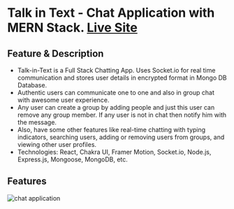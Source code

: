 # Talk in Text - Chat Application with MERN Stack. [Live Site](https://talk-in-text.onrender.com)
## Feature & Description
* Talk-in-Text is a Full Stack Chatting App. Uses Socket.io for real time communication and stores user details in encrypted format in Mongo DB Database.
* Authentic users can communicate one to one and also in group chat with awesome user experience.
* Any user can create a group by adding people and just this user can remove any group member. If any user is not in chat then notify him with the message.
* Also, have some other features like real-time chatting with typing indicators, searching users, adding or removing users from groups, and viewing other user profiles.
* Technologies: React, Chakra UI, Framer Motion, Socket.io, Node.js, Express.js, Mongoose, MongoDB, etc.
## Features
![chat application](https://user-images.githubusercontent.com/85154840/216591000-570cc874-85a3-4ae0-aff7-23f305975b3e.png)
